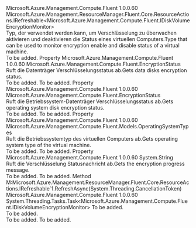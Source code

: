 <Type Name="IDiskVolumeEncryptionMonitor" FullName="Microsoft.Azure.Management.Compute.Fluent.IDiskVolumeEncryptionMonitor">
  <TypeSignature Language="C#" Value="public interface IDiskVolumeEncryptionMonitor : Microsoft.Azure.Management.ResourceManager.Fluent.Core.ResourceActions.IRefreshable&lt;Microsoft.Azure.Management.Compute.Fluent.IDiskVolumeEncryptionMonitor&gt;" />
  <TypeSignature Language="ILAsm" Value=".class public interface auto ansi abstract IDiskVolumeEncryptionMonitor implements class Microsoft.Azure.Management.ResourceManager.Fluent.Core.ResourceActions.IRefreshable`1&lt;class Microsoft.Azure.Management.Compute.Fluent.IDiskVolumeEncryptionMonitor&gt;" />
  <TypeSignature Language="DocId" Value="T:Microsoft.Azure.Management.Compute.Fluent.IDiskVolumeEncryptionMonitor" />
  <TypeSignature Language="VB.NET" Value="Public Interface IDiskVolumeEncryptionMonitor&#xA;Implements IRefreshable(Of IDiskVolumeEncryptionMonitor)" />
  <TypeSignature Language="F#" Value="type IDiskVolumeEncryptionMonitor = interface&#xA;    interface IRefreshable&lt;IDiskVolumeEncryptionMonitor&gt;" />
  <AssemblyInfo>
    <AssemblyName>Microsoft.Azure.Management.Compute.Fluent</AssemblyName>
    <AssemblyVersion>1.0.0.60</AssemblyVersion>
  </AssemblyInfo>
  <Interfaces>
    <Interface>
      <InterfaceName>Microsoft.Azure.Management.ResourceManager.Fluent.Core.ResourceActions.IRefreshable&lt;Microsoft.Azure.Management.Compute.Fluent.IDiskVolumeEncryptionMonitor&gt;</InterfaceName>
    </Interface>
  </Interfaces>
  <Docs>
    <summary>
            <span data-ttu-id="d7d81-101">Typ, der verwendet werden kann, um Verschlüsselung zu überwachen aktivieren und deaktivieren die Status eines virtuellen Computers.</span><span class="sxs-lookup"><span data-stu-id="d7d81-101">Type that can be used to monitor encryption enable and disable status of a virtual machine.</span></span>
            </summary>
    <remarks>To be added.</remarks>
  </Docs>
  <Members>
    <Member MemberName="DataDiskStatus">
      <MemberSignature Language="C#" Value="public Microsoft.Azure.Management.Compute.Fluent.EncryptionStatus DataDiskStatus { get; }" />
      <MemberSignature Language="ILAsm" Value=".property instance class Microsoft.Azure.Management.Compute.Fluent.EncryptionStatus DataDiskStatus" />
      <MemberSignature Language="DocId" Value="P:Microsoft.Azure.Management.Compute.Fluent.IDiskVolumeEncryptionMonitor.DataDiskStatus" />
      <MemberSignature Language="VB.NET" Value="Public ReadOnly Property DataDiskStatus As EncryptionStatus" />
      <MemberSignature Language="F#" Value="member this.DataDiskStatus : Microsoft.Azure.Management.Compute.Fluent.EncryptionStatus" Usage="Microsoft.Azure.Management.Compute.Fluent.IDiskVolumeEncryptionMonitor.DataDiskStatus" />
      <MemberType>Property</MemberType>
      <AssemblyInfo>
        <AssemblyName>Microsoft.Azure.Management.Compute.Fluent</AssemblyName>
        <AssemblyVersion>1.0.0.60</AssemblyVersion>
      </AssemblyInfo>
      <ReturnValue>
        <ReturnType>Microsoft.Azure.Management.Compute.Fluent.EncryptionStatus</ReturnType>
      </ReturnValue>
      <Docs>
        <summary>
            <span data-ttu-id="d7d81-102">Ruft die Datenträger Verschlüsselungsstatus ab.</span><span class="sxs-lookup"><span data-stu-id="d7d81-102">Gets data disks encryption status.</span></span>
            </summary>
        <value>To be added.</value>
        <remarks>To be added.</remarks>
      </Docs>
    </Member>
    <Member MemberName="OSDiskStatus">
      <MemberSignature Language="C#" Value="public Microsoft.Azure.Management.Compute.Fluent.EncryptionStatus OSDiskStatus { get; }" />
      <MemberSignature Language="ILAsm" Value=".property instance class Microsoft.Azure.Management.Compute.Fluent.EncryptionStatus OSDiskStatus" />
      <MemberSignature Language="DocId" Value="P:Microsoft.Azure.Management.Compute.Fluent.IDiskVolumeEncryptionMonitor.OSDiskStatus" />
      <MemberSignature Language="VB.NET" Value="Public ReadOnly Property OSDiskStatus As EncryptionStatus" />
      <MemberSignature Language="F#" Value="member this.OSDiskStatus : Microsoft.Azure.Management.Compute.Fluent.EncryptionStatus" Usage="Microsoft.Azure.Management.Compute.Fluent.IDiskVolumeEncryptionMonitor.OSDiskStatus" />
      <MemberType>Property</MemberType>
      <AssemblyInfo>
        <AssemblyName>Microsoft.Azure.Management.Compute.Fluent</AssemblyName>
        <AssemblyVersion>1.0.0.60</AssemblyVersion>
      </AssemblyInfo>
      <ReturnValue>
        <ReturnType>Microsoft.Azure.Management.Compute.Fluent.EncryptionStatus</ReturnType>
      </ReturnValue>
      <Docs>
        <summary>
            <span data-ttu-id="d7d81-103">Ruft die Betriebssystem-Datenträger Verschlüsselungsstatus ab.</span><span class="sxs-lookup"><span data-stu-id="d7d81-103">Gets operating system disk encryption status.</span></span>
            </summary>
        <value>To be added.</value>
        <remarks>To be added.</remarks>
      </Docs>
    </Member>
    <Member MemberName="OSType">
      <MemberSignature Language="C#" Value="public Microsoft.Azure.Management.Compute.Fluent.Models.OperatingSystemTypes OSType { get; }" />
      <MemberSignature Language="ILAsm" Value=".property instance valuetype Microsoft.Azure.Management.Compute.Fluent.Models.OperatingSystemTypes OSType" />
      <MemberSignature Language="DocId" Value="P:Microsoft.Azure.Management.Compute.Fluent.IDiskVolumeEncryptionMonitor.OSType" />
      <MemberSignature Language="VB.NET" Value="Public ReadOnly Property OSType As OperatingSystemTypes" />
      <MemberSignature Language="F#" Value="member this.OSType : Microsoft.Azure.Management.Compute.Fluent.Models.OperatingSystemTypes" Usage="Microsoft.Azure.Management.Compute.Fluent.IDiskVolumeEncryptionMonitor.OSType" />
      <MemberType>Property</MemberType>
      <AssemblyInfo>
        <AssemblyName>Microsoft.Azure.Management.Compute.Fluent</AssemblyName>
        <AssemblyVersion>1.0.0.60</AssemblyVersion>
      </AssemblyInfo>
      <ReturnValue>
        <ReturnType>Microsoft.Azure.Management.Compute.Fluent.Models.OperatingSystemTypes</ReturnType>
      </ReturnValue>
      <Docs>
        <summary>
            <span data-ttu-id="d7d81-104">Ruft die Betriebssystemtyp des virtuellen Computers ab.</span><span class="sxs-lookup"><span data-stu-id="d7d81-104">Gets operating system type of the virtual machine.</span></span>
            </summary>
        <value>To be added.</value>
        <remarks>To be added.</remarks>
      </Docs>
    </Member>
    <Member MemberName="ProgressMessage">
      <MemberSignature Language="C#" Value="public string ProgressMessage { get; }" />
      <MemberSignature Language="ILAsm" Value=".property instance string ProgressMessage" />
      <MemberSignature Language="DocId" Value="P:Microsoft.Azure.Management.Compute.Fluent.IDiskVolumeEncryptionMonitor.ProgressMessage" />
      <MemberSignature Language="VB.NET" Value="Public ReadOnly Property ProgressMessage As String" />
      <MemberSignature Language="F#" Value="member this.ProgressMessage : string" Usage="Microsoft.Azure.Management.Compute.Fluent.IDiskVolumeEncryptionMonitor.ProgressMessage" />
      <MemberType>Property</MemberType>
      <AssemblyInfo>
        <AssemblyName>Microsoft.Azure.Management.Compute.Fluent</AssemblyName>
        <AssemblyVersion>1.0.0.60</AssemblyVersion>
      </AssemblyInfo>
      <ReturnValue>
        <ReturnType>System.String</ReturnType>
      </ReturnValue>
      <Docs>
        <summary>
            <span data-ttu-id="d7d81-105">Ruft die Verschlüsselung Statusnachricht ab.</span><span class="sxs-lookup"><span data-stu-id="d7d81-105">Gets the encryption progress message.</span></span>
            </summary>
        <value>To be added.</value>
        <remarks>To be added.</remarks>
      </Docs>
    </Member>
    <Member MemberName="RefreshAsync">
      <MemberSignature Language="C#" Value="public System.Threading.Tasks.Task&lt;Microsoft.Azure.Management.Compute.Fluent.IDiskVolumeEncryptionMonitor&gt; RefreshAsync (System.Threading.CancellationToken cancellationToken = null);" />
      <MemberSignature Language="ILAsm" Value=".method public hidebysig newslot virtual instance class System.Threading.Tasks.Task`1&lt;class Microsoft.Azure.Management.Compute.Fluent.IDiskVolumeEncryptionMonitor&gt; RefreshAsync(valuetype System.Threading.CancellationToken cancellationToken) cil managed" />
      <MemberSignature Language="DocId" Value="M:Microsoft.Azure.Management.Compute.Fluent.IDiskVolumeEncryptionMonitor.RefreshAsync(System.Threading.CancellationToken)" />
      <MemberSignature Language="F#" Value="abstract member RefreshAsync : System.Threading.CancellationToken -&gt; System.Threading.Tasks.Task&lt;Microsoft.Azure.Management.Compute.Fluent.IDiskVolumeEncryptionMonitor&gt;" Usage="iDiskVolumeEncryptionMonitor.RefreshAsync cancellationToken" />
      <MemberType>Method</MemberType>
      <Implements>
        <InterfaceMember>M:Microsoft.Azure.Management.ResourceManager.Fluent.Core.ResourceActions.IRefreshable`1.RefreshAsync(System.Threading.CancellationToken)</InterfaceMember>
      </Implements>
      <AssemblyInfo>
        <AssemblyName>Microsoft.Azure.Management.Compute.Fluent</AssemblyName>
        <AssemblyVersion>1.0.0.60</AssemblyVersion>
      </AssemblyInfo>
      <ReturnValue>
        <ReturnType>System.Threading.Tasks.Task&lt;Microsoft.Azure.Management.Compute.Fluent.IDiskVolumeEncryptionMonitor&gt;</ReturnType>
      </ReturnValue>
      <Parameters>
        <Parameter Name="cancellationToken" Type="System.Threading.CancellationToken" />
      </Parameters>
      <Docs>
        <param name="cancellationToken">To be added.</param>
        <summary>To be added.</summary>
        <returns>To be added.</returns>
        <remarks>To be added.</remarks>
      </Docs>
    </Member>
  </Members>
</Type>